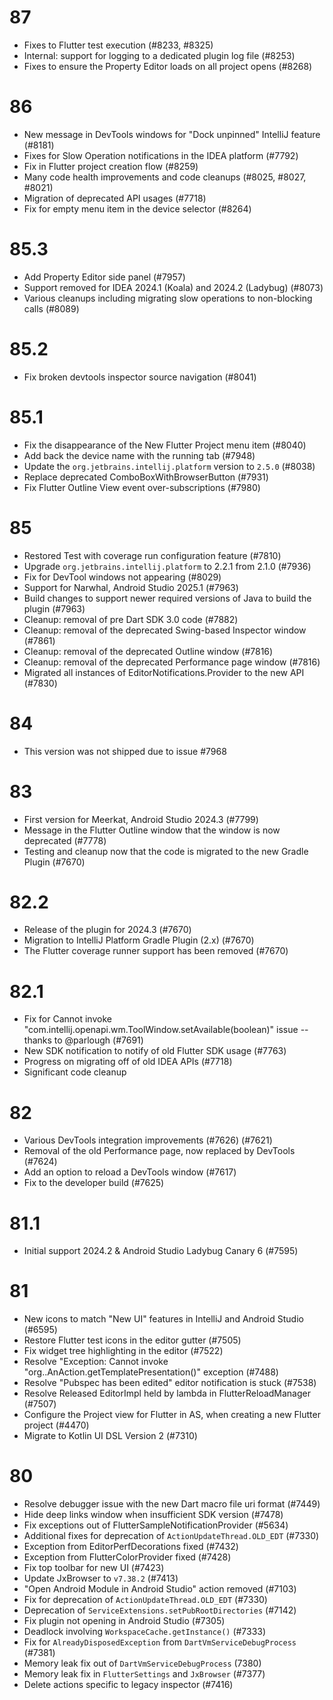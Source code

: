 # 87
- Fixes to Flutter test execution (#8233, #8325)
- Internal: support for logging to a dedicated plugin log file (#8253)
- Fixes to ensure the Property Editor loads on all project opens (#8268)

# 86
- New message in DevTools windows for "Dock unpinned" IntelliJ feature (#8181)
- Fixes for Slow Operation notifications in the IDEA platform (#7792)
- Fix in Flutter project creation flow (#8259)
- Many code health improvements and code cleanups (#8025, #8027, #8021)
- Migration of deprecated API usages (#7718)
- Fix for empty menu item in the device selector (#8264)

# 85.3
- Add Property Editor side panel (#7957)
- Support removed for IDEA 2024.1 (Koala) and 2024.2 (Ladybug) (#8073)
- Various cleanups including migrating slow operations to non-blocking calls (#8089)

# 85.2
- Fix broken devtools inspector source navigation (#8041)

# 85.1
- Fix the disappearance of the New Flutter Project menu item (#8040)
- Add back the device name with the running tab (#7948)
- Update the `org.jetbrains.intellij.platform` version to `2.5.0` (#8038)
- Replace deprecated ComboBoxWithBrowserButton (#7931)
- Fix Flutter Outline View event over-subscriptions (#7980)

# 85
- Restored Test with coverage run configuration feature (#7810)
- Upgrade `org.jetbrains.intellij.platform` to 2.2.1 from 2.1.0 (#7936)
- Fix for DevTool windows not appearing (#8029)
- Support for Narwhal, Android Studio 2025.1 (#7963)
- Build changes to support newer required versions of Java to build the plugin (#7963)
- Cleanup: removal of pre Dart SDK 3.0 code (#7882)
- Cleanup: removal of the deprecated Swing-based Inspector window (#7861)
- Cleanup: removal of the deprecated Outline window (#7816)
- Cleanup: removal of the deprecated Performance page window (#7816)
- Migrated all instances of EditorNotifications.Provider to the new API (#7830)

# 84
- This version was not shipped due to issue #7968

# 83
- First version for Meerkat, Android Studio 2024.3 (#7799)
- Message in the Flutter Outline window that the window is now deprecated (#7778)
- Testing and cleanup now that the code is migrated to the new Gradle Plugin (#7670)

# 82.2
- Release of the plugin for 2024.3 (#7670)
- Migration to IntelliJ Platform Gradle Plugin (2.x) (#7670)
- The Flutter coverage runner support has been removed (#7670)

# 82.1
- Fix for Cannot invoke "com.intellij.openapi.wm.ToolWindow.setAvailable(boolean)" issue -- thanks to @parlough (#7691)
- New SDK notification to notify of old Flutter SDK usage (#7763)
- Progress on migrating off of old IDEA APIs (#7718)
- Significant code cleanup

# 82
- Various DevTools integration improvements (#7626) (#7621)
- Removal of the old Performance page, now replaced by DevTools (#7624)
- Add an option to reload a DevTools window (#7617)
- Fix to the developer build (#7625)

# 81.1
- Initial support 2024.2 & Android Studio Ladybug Canary 6 (#7595)

# 81
- New icons to match "New UI" features in IntelliJ and Android Studio (#6595)
- Restore Flutter test icons in the editor gutter (#7505)
- Fix widget tree highlighting in the editor (#7522)
- Resolve "Exception: Cannot invoke "org..AnAction.getTemplatePresentation()" exception (#7488)
- Resolve "Pubspec has been edited" editor notification is stuck (#7538)
- Resolve Released EditorImpl held by lambda in FlutterReloadManager (#7507)
- Configure the Project view for Flutter in AS, when creating a new Flutter project (#4470)
- Migrate to Kotlin UI DSL Version 2 (#7310)

# 80
- Resolve debugger issue with the new Dart macro file uri format (#7449)
- Hide deep links window when insufficient SDK version (#7478)
- Fix exceptions out of FlutterSampleNotificationProvider (#5634)
- Additional fixes for deprecation of `ActionUpdateThread.OLD_EDT` (#7330)
- Exception from EditorPerfDecorations fixed (#7432)
- Exception from FlutterColorProvider fixed (#7428)
- Fix top toolbar for new UI (#7423)
- Update JxBrowser to `v7.38.2` (#7413)
- "Open Android Module in Android Studio" action removed (#7103)
- Fix for deprecation of `ActionUpdateThread.OLD_EDT` (#7330)
- Deprecation of `ServiceExtensions.setPubRootDirectories` (#7142)
- Fix plugin not opening in Android Studio (#7305)
- Deadlock involving `WorkspaceCache.getInstance()` (#7333)
- Fix for `AlreadyDisposedException` from `DartVmServiceDebugProcess` (#7381)
- Memory leak fix out of `DartVmServiceDebugProcess` (7380)
- Memory leak fix in `FlutterSettings` and `JxBrowser` (#7377)
- Delete actions specific to legacy inspector (#7416)
